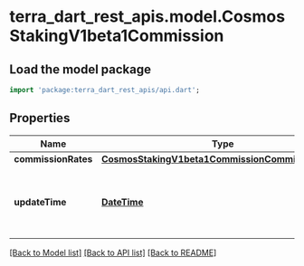 # terra_dart_rest_apis.model.CosmosStakingV1beta1Commission

## Load the model package
```dart
import 'package:terra_dart_rest_apis/api.dart';
```

## Properties
Name | Type | Description | Notes
------------ | ------------- | ------------- | -------------
**commissionRates** | [**CosmosStakingV1beta1CommissionCommissionRates**](CosmosStakingV1beta1CommissionCommissionRates.md) |  | [optional] 
**updateTime** | [**DateTime**](DateTime.md) | update_time is the last time the commission rate was changed. | [optional] 

[[Back to Model list]](../README.md#documentation-for-models) [[Back to API list]](../README.md#documentation-for-api-endpoints) [[Back to README]](../README.md)


